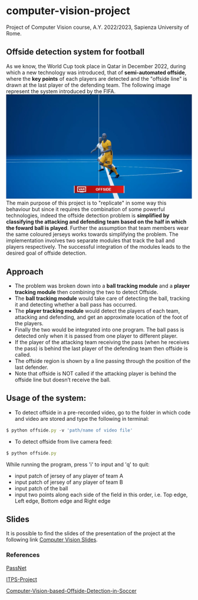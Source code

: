 # computer-vision-project
Project of Computer Vision course, A.Y. 2022/2023, Sapienza University of Rome.

## Offside detection system for football

As we know, the World Cup took place in Qatar in December 2022, during which a new technology was introduced, that of <b>semi-automated offside</b>, where the <b>key points</b> of each players are detected and the "offside line" is drawn at the last player of the defending team. The following image represent the system introduced by the FIFA.
  ![example of FIFA semi-automated offside](images/offside.jpeg)
The main purpose of this project is to "replicate" in some way this behaviour but since it requires the combination of some powerful technologies, indeed the offside detection problem is <b>simplified by classifying the attacking and defending team based on the half in which the foward ball is played</b>. Further the assumption that team members wear the same coloured jerseys works towards simplifying the problem.
The implementation involves two separate modules that track the ball and players respectively. The successful integration of the modules leads to the desired goal of offside detection.
  

## Approach
* The problem was broken down into a **ball tracking module** and a  **player tracking module** then combining the two to detect Offside. 
* The **ball tracking module** would take care of detecting the ball, tracking it and detecting whether a ball pass has occurred. 
* The **player tracking module** would detect the players of each team, attacking and defending, and get an approximate location of the foot of the players. 
* Finally the two would be integrated into one program. The ball pass is detected only when it is passed from one player to different player. 
* If the player of the attacking team receiving the pass (when he receives the pass) is behind the last player of the defending team then offside is called.
* The offside region is shown by a line passing through the position of the last defender.
* Note that offside is NOT called if the attacking player is behind the offside line but doesn’t receive the ball.


## Usage of the system:
* To detect offside in a pre-recorded video, go to the folder in which code and video are stored and type the following in terminal:
```javascript
$ python offside.py -v 'path/name of video file'
```
* To detect offside from live camera feed:
```javascript
$ python offside.py
```
While running the program, press 'i' to input and 'q' to quit:
* input patch of jersey of any player of team A
* input patch of jersey of any player of team B
* input patch of the ball
* input two points along each side of the field in this order, i.e. Top edge, Left edge, Bottom edge and Right edge

## Slides
It is possible to find the slides of the presentation of the project at the following link [Computer Vision Slides](https://docs.google.com/presentation/d/1ds1fc1_Nq5ZkOHw5Zt2-u0oVsnVPieCfXAnOmABnuyQ/edit?usp=sharing).

### References
[PassNet](https://github.com/jonpappalord/PassNet)

[ITPS-Project](https://github.com/kparth98/ITSP-Project)

[Computer-Vision-based-Offside-Detection-in-Soccer](https://github.com/Neerajj9/Computer-Vision-based-Offside-Detection-in-Soccer)
